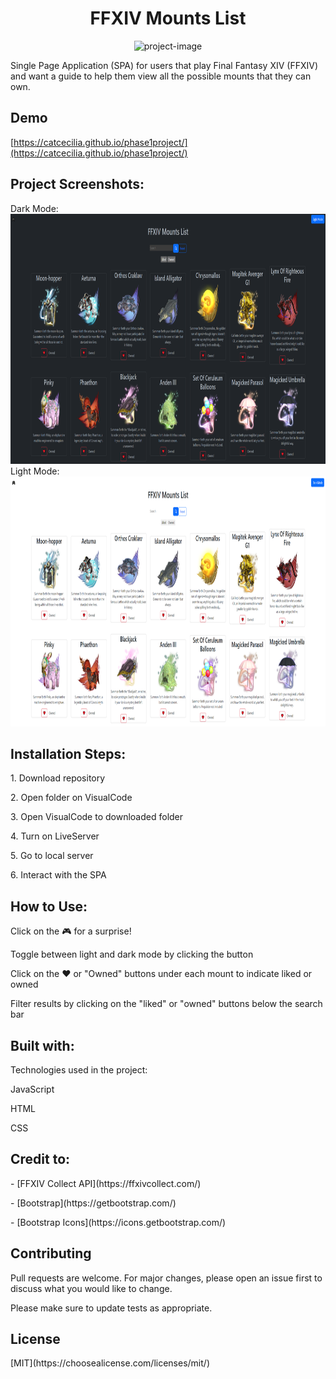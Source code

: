 <h1 align="center" id="title">FFXIV Mounts List</h1>

<p align="center"><img src="https://github.com/catcecilia/phase-1-project/blob/main/ffxivmountslist.gif" width="650" height= "400" alt="project-image"></p>
<p id="description">Single Page Application (SPA) for users that play Final Fantasy XIV (FFXIV) and want a guide to help them view all the possible mounts that they can own.</p>

<h2>Demo</h2>

[https://catcecilia.github.io/phase1project/](https://catcecilia.github.io/phase1project/)

<h2>Project Screenshots:</h2>
Dark Mode:
<img src="https://github.com/catcecilia/phase-1-project/blob/main/darkmode.PNG" alt="project-screenshot-darkmode" width="650" height="400">
Light Mode:
<img src="https://github.com/catcecilia/phase-1-project/blob/main/lightmode.PNG" alt="project-screenshot-lightmode" width="650" height="400">

<h2>Installation Steps:</h2>
<p>1. Download repository</p>
<p>2. Open folder on VisualCode</p>
<p>3. Open VisualCode to downloaded folder</p>
<p>4. Turn on LiveServer</p>
<p>5. Go to local server</p>
<p>6. Interact with the SPA</p>

<h2>How to Use:</h2>
<p>Click on the 🎮 for a surprise! </p>
<p>Toggle between light and dark mode by clicking the button</p>
<p>Click on the ❤️ or "Owned" buttons under each mount to indicate liked or owned</p>
<p>Filter results by clicking on the "liked" or "owned" buttons below the search bar </p>

<h2>Built with:</h2>
<p>Technologies used in the project:</p>
<p>JavaScript</p>
<p>HTML</p>
<p>CSS</p>

<h2>Credit to:</h2>
<p>- [FFXIV Collect API](https://ffxivcollect.com/)</p>
<p>- [Bootstrap](https://getbootstrap.com/)</p>
<p>- [Bootstrap Icons](https://icons.getbootstrap.com/)</p>

<h2>Contributing</h2>
<p>Pull requests are welcome. For major changes, please open an issue first
to discuss what you would like to change.

Please make sure to update tests as appropriate.</p>

<h2>License</h2>
<p>[MIT](https://choosealicense.com/licenses/mit/)</p>
